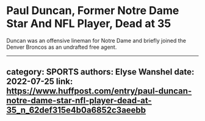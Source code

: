 # Paul Duncan, Former Notre Dame Star And NFL Player, Dead at 35

Duncan was an offensive lineman for Notre Dame and briefly joined the Denver Broncos as an undrafted free agent.

---
category: SPORTS
authors: Elyse Wanshel
date: 2022-07-25
link: https://www.huffpost.com/entry/paul-duncan-notre-dame-star-nfl-player-dead-at-35_n_62def315e4b0a6852c3aeebb
---
